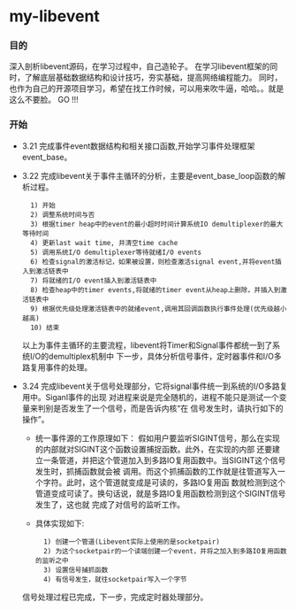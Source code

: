 # my-libevent
### 目的<br>
深入剖析libevent源码，在学习过程中，自己造轮子。
在学习libevent框架的同时，了解底层基础数据结构和设计技巧，夯实基础，提高网络编程能力。
同时，也作为自己的开源项目学习，希望在找工作时候，可以用来吹牛逼，哈哈。。就是这么不要脸。
GO !!!

### 开始<br>
* 3.21    完成事件event数据结构和相关接口函数,开始学习事件处理框架 event_base。

* 3.22    完成libevent关于事件主循环的分析，主要是event_base_loop函数的解析过程。

        1) 开始
        2) 调整系统时间与否
        3) 根据timer heap中的event的最小超时时间计算系统IO demultiplexer的最大等待时间
        4) 更新last wait time, 并清空time cache
        5) 调用系统I/O demultiplexer等待就绪I/O events
        6) 检查signal的激活标记，如果被设置，则检查激活signal event,并将event插入到激活链表中
        7) 将就绪的I/O event插入到激活链表中
        8) 检查heap中的timer events,将就绪的timer event从heap上删除，并插入到激活链表中
        9) 根据优先级处理激活链表中的就绪event,调用其回调函数执行事件处理(优先级越小越高)
        10) 结束

	以上为事件主循环的主要流程，libevent将Timer和Signal事件都统一到了系统I/O的demultiplex机制中
	下一步，具体分析信号事件，定时器事件和I/O多路复用事件的处理。

* 3.24   完成libevent关于信号处理部分，它将signal事件统一到系统的I/O多路复用中。Siganl事件的出现
        对进程来说是完全随机的，进程不能只是测试一个变量来判别是否发生了一个信号，而是告诉内核“在
        信号发生时，请执行如下的操作”。
    + 统一事件源的工作原理如下：
    假如用户要监听SIGINT信号，那么在实现的内部就对SIGINT这个函数设置捕捉函数。此外，在实现的内部
    还要建立一条管道，并把这个管道加入到多路IO复用函数中。当SIGINT这个信号发生时，抓捕函数就会被
    调用。而这个抓捕函数的工作就是往管道写入一个字符。此时，这个管道就变成是可读的，多路IO复用函
    数就检测到这个管道变成可读了。换句话说，就是多路IO复用函数检测到这个SIGINT信号发生了，这也就
    完成了对信号的监听工作。
    + 具体实现如下:

            1) 创建一个管道(Libevent实际上使用的是socketpair)
            2) 为这个socketpair的一个读端创建一个event，并将之加入到多路IO复用函数的监听之中
            3) 设置信号捕抓函数
            4) 有信号发生，就往socketpair写入一个字节 
    信号处理过程已完成，下一步，完成定时器处理部分。
        
 
		
